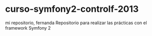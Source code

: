 curso-symfony2-controlf-2013
============================
mi repositorio, fernanda
Repositorio para realizar las prácticas con el framework Symfony 2
